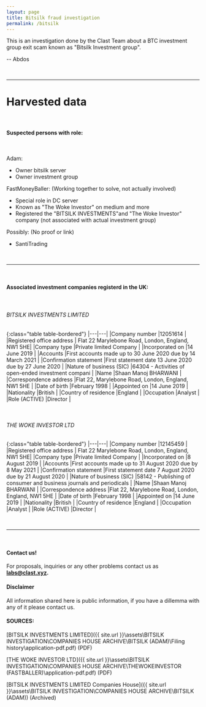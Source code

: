 ```yaml
---
layout: page
title: Bitsilk fraud investigation
permalink: /bitsilk
---
```


This is an investigation done by the Clast Team about a BTC investment group exit scam known as "Bitsilk Investment group".

-- Abdos

&nbsp;

***

# Harvested data

&nbsp;

#### Suspected persons with role:

&nbsp;

Adam: 
 - Owner bitsilk server
 - Owner investment group

FastMoneyBaller:
(Working together to solve, not actually involved)
 - Special role in DC server
 - Known as "The Woke Investor" on medium and more
 - Registered the "BITSILK INVESTMENTS"and "The Woke Investor" company (not associated with actual investment group)


Possibly:
(No proof or link)
 - SantiTrading

&nbsp;

***
&nbsp;

#### Associated investment companies registerd in the UK:
&nbsp;

###### BITSILK INVESTMENTS LIMITED

{:class="table table-bordered"}
|---|---|
|Company number                     |12051614   |
|Registered office address          | Flat 22 Marylebone Road, London, England, NW1 5HE|
|Company type                       |Private limited Company   |
|Incorporated on                    |14 June 2019    |
|Accounts                           |First accounts made up to 30 June 2020 due by 14 March 2021   |
|Confirmation statement             |First statement date 13 June 2020 due by 27 June 2020   |
|Nature of business (SIC)           |64304 - Activities of open-ended investment compani   |
|Name                               |Shaan Manoj BHARWANI       |
|Correspondence address             |Flat 22, Marylebone Road, London, England, NW1 5HE   |
|Date of birth                      |February 1998     |
|Appointed on                       |14 June 2019 |
|Nationality                        |British   |
|Country of residence               |England |
|Occupation                         |Analyst   |
|Role (ACTIVE)                      |Director   |

&nbsp;

###### THE WOKE INVESTOR LTD

{:class="table table-bordered"}
|---|---|
|Company number                     |12145459   |
|Registered office address          | Flat 22 Marylebone Road, London, England, NW1 5HE|
|Company type                       |Private limited Company   |
|Incorporated on                    |8 August 2019    |
|Accounts                           |First accounts made up to 31 August 2020 due by 8 May 2021   |
|Confirmation statement             |First statement date 7 August 2020 due by 21 August 2020   |
|Nature of business (SIC)           |58142 - Publishing of consumer and business journals and periodicals   |
|Name                               |Shaan Manoj BHARWANI       |
|Correspondence address             |Flat 22, Marylebone Road, London, England, NW1 5HE   |
|Date of birth                      |February 1998     |
|Appointed on                       |14 June 2019 |
|Nationality                        |British   |
|Country of residence               |England |
|Occupation                         |Analyst   |
|Role (ACTIVE)                      |Director   |

&nbsp;

***
&nbsp;

#### Contact us!

For proposals, inquiries or any other problems contact us as **labs@clast.xyz.**

#### Disclaimer

All information shared here is public information, if you have a dillemma with any of it please contact us.

#### SOURCES:

[BITSILK INVESTMENTS LIMITED]({{ site.url }}\assets\BITSILK INVESTIGATION\COMPANIES HOUSE ARCHIVE\BITSILK (ADAM)\Filing history\application-pdf.pdf) (PDF)
&nbsp;

[THE WOKE INVESTOR LTD]({{ site.url }}\assets\BITSILK INVESTIGATION\COMPANIES HOUSE ARCHIVE\THEWOKEINVESTOR (FASTBALLER)\application-pdf.pdf) (PDF)
&nbsp;

[BITSILK INVESTMENTS LIMITED Companies House]({{ site.url }}\assets\BITSILK INVESTIGATION\COMPANIES HOUSE ARCHIVE\BITSILK (ADAM)) (Archived)